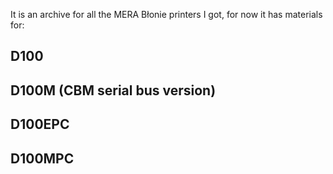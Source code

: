 It is an archive for all the MERA Błonie printers I got, for now it has materials for:

## D100
## D100M (CBM serial bus version)
## D100EPC
## D100MPC
